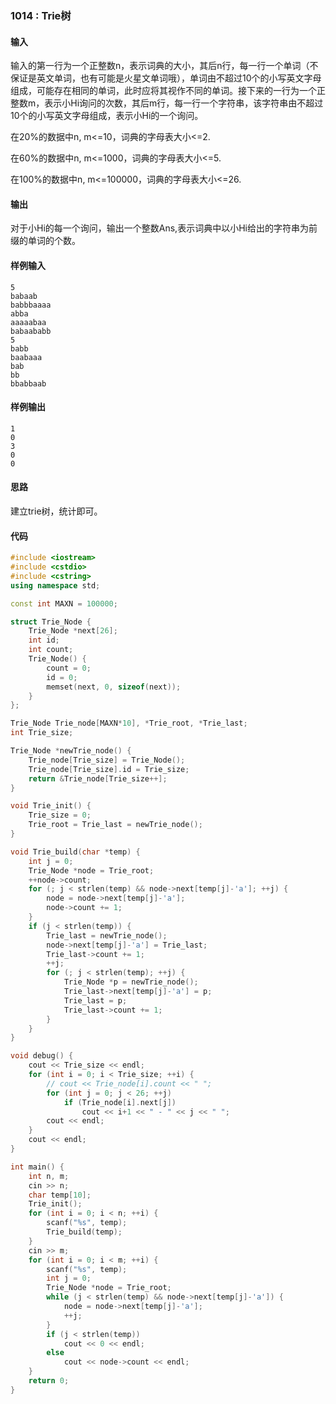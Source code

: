 ### 1014 : Trie树

#### 输入
输入的第一行为一个正整数n，表示词典的大小，其后n行，每一行一个单词（不保证是英文单词，也有可能是火星文单词哦），单词由不超过10个的小写英文字母组成，可能存在相同的单词，此时应将其视作不同的单词。接下来的一行为一个正整数m，表示小Hi询问的次数，其后m行，每一行一个字符串，该字符串由不超过10个的小写英文字母组成，表示小Hi的一个询问。

在20%的数据中n, m<=10，词典的字母表大小<=2.

在60%的数据中n, m<=1000，词典的字母表大小<=5.

在100%的数据中n, m<=100000，词典的字母表大小<=26.

#### 输出
对于小Hi的每一个询问，输出一个整数Ans,表示词典中以小Hi给出的字符串为前缀的单词的个数。

#### 样例输入
```
5
babaab
babbbaaaa
abba
aaaaabaa
babaababb
5
babb
baabaaa
bab
bb
bbabbaab
```

#### 样例输出
```
1
0
3
0
0
```

#### 思路
建立trie树，统计即可。

#### 代码
```C++
#include <iostream>
#include <cstdio>
#include <cstring>
using namespace std;

const int MAXN = 100000;

struct Trie_Node {
    Trie_Node *next[26];
    int id;
    int count;
    Trie_Node() {
        count = 0;
        id = 0;
        memset(next, 0, sizeof(next));
    }
};

Trie_Node Trie_node[MAXN*10], *Trie_root, *Trie_last;
int Trie_size;

Trie_Node *newTrie_node() {
    Trie_node[Trie_size] = Trie_Node();
    Trie_node[Trie_size].id = Trie_size;
    return &Trie_node[Trie_size++];
}

void Trie_init() {
    Trie_size = 0;
    Trie_root = Trie_last = newTrie_node();
}

void Trie_build(char *temp) {
    int j = 0;
    Trie_Node *node = Trie_root;
    ++node->count;
    for (; j < strlen(temp) && node->next[temp[j]-'a']; ++j) {
        node = node->next[temp[j]-'a'];
        node->count += 1;
    }
    if (j < strlen(temp)) {
        Trie_last = newTrie_node();
        node->next[temp[j]-'a'] = Trie_last;
        Trie_last->count += 1;
        ++j;
        for (; j < strlen(temp); ++j) {
            Trie_Node *p = newTrie_node();
            Trie_last->next[temp[j]-'a'] = p;
            Trie_last = p;
            Trie_last->count += 1;
        }
    }
}

void debug() {
    cout << Trie_size << endl;
    for (int i = 0; i < Trie_size; ++i) {
        // cout << Trie_node[i].count << " ";
        for (int j = 0; j < 26; ++j)
            if (Trie_node[i].next[j])
                cout << i+1 << " - " << j << " ";
        cout << endl;
    }
    cout << endl;
}

int main() {
    int n, m;
    cin >> n;
    char temp[10];
    Trie_init();
    for (int i = 0; i < n; ++i) {
        scanf("%s", temp);
        Trie_build(temp);
    }
    cin >> m;
    for (int i = 0; i < m; ++i) {
        scanf("%s", temp);
        int j = 0;
        Trie_Node *node = Trie_root; 
        while (j < strlen(temp) && node->next[temp[j]-'a']) {
            node = node->next[temp[j]-'a'];
            ++j;
        }
        if (j < strlen(temp))
            cout << 0 << endl;
        else
            cout << node->count << endl;
    }
    return 0;
}
```